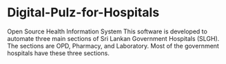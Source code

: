 # Digital-Pulz-for-Hospitals
Open Source Health Information System
This software is developed to automate three main sections of Sri Lankan Government Hospitals (SLGH).
The sections are OPD, Pharmacy, and Laboratory. Most of the government hospitals have these three sections.
